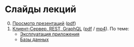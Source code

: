 # Слайды лекций

0. [Просмотр презентаций](https://urfu-2023.github.io/slides/00-presentations/) ([pdf](https://urfu-2023.github.io/slides/00-presentations/index.pdf))
1. [Клиент-Сервер, REST, GraphQL](https://urfu-2023.github.io/slides/01-client-server/) ([pdf](https://urfu-2023.github.io/slides/01-client-server/index.pdf) / [mp4](https://urfu-2023.github.io/slides/01-client-server/index.mp4)). По теме:
    * [Эксплуатация приложения](https://urfu-2020.github.io/slides/second-semester/03-operating/#/)
    * [Базы данных](https://urfu-2019.github.io/slides/second-semester/04-databases/#/)
